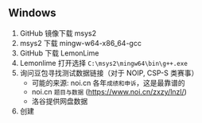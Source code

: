 ## Windows

1. GitHub 镜像下载 msys2
1. msys2 下载 mingw-w64-x86_64-gcc
1. GitHub 下载 LemonLime
1. Lemonlime 打开选择 `C:\msys2\mingw64\bin\g++.exe`
1. 询问豆包寻找测试数据链接（对于 NOIP, CSP-S 类赛事）
    - 可能的来源: noi.cn 各年`成绩和申诉`，这是最靠谱的
    - noi.cn `题目与数据` (https://www.noi.cn/zxzy/lnzl/)
    - 洛谷提供网盘数据
1. 创建

